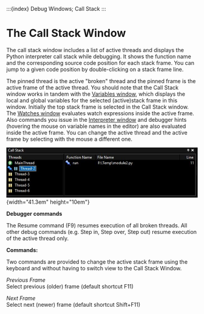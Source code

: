 :::{index} Debug Windows; Call Stack
:::

# The Call Stack Window

The call stack window includes a list of active threads and displays the Python 
interpreter call stack while debugging. It shows the function name and the 
corresponding source code position for each stack frame. You can jump to a given 
code position by double-clicking on a stack frame line. 

The pinned  thread is the active "broken" thread and the pinned frame is the active 
frame of the active thread. You should note that the Call Stack window works in tandem 
with the  [Variables window](variableswindow), which displays the local and global variables 
for the selected (active)stack frame in this window. Initially the top stack frame is 
selected in the Call Stack window.  The [Watches  window](watcheswindow) evaluates 
watch expressions inside the active frame. Also commands you issue in the 
[Interpreter window](interpreter) and debugger hints (hovering the mouse on variable names
in the editor) are also evaluated inside the active frame. You can change the active thread 
and the active frame by selecting with the mouse a different one.

![graphic](images/callstackwindow1.JPG){width="41.3em" height="10em"}

**Debugger commands**

The Resume command (F9) resumes execution of all broken threads. All other debug commands (e.g. Step in, 
Step over, Step out) resume execution of the active thread only.


**Commands:**

Two commands  are provided to change the active stack frame using the keyboard and without 
having to switch view to the Call Stack Window.


*Previous Frame*\
Select previous (older) frame (default shortcut F11)

*Next Frame*\
Select next (newer) frame (default shortcut Shift+F11)


